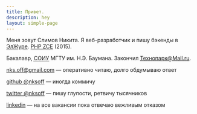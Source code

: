 ```yaml
---
title: Привет.
description: hey
layout: simple-page
---
```


Меня зовут Слимов Никита. Я веб-разработчик и пишу бэкенды в <a target="_blank" class="text--red" href="http://eljur.ru.">ЭлЖуре</a>. <span class="text--nowrap"><a target="_blank" title="PHP Zend Certified Engineer" href="http://www.zend.com/en/yellow-pages/ZEND027717">PHP ZCE</a> (2015)</span>.

Бакалавр, <abbr class="text--abbr" title="Системы обработки информации и управления, ИУ5">СОИУ</abbr> МГТУ им. Н.Э. Баумана. Закончил <a target="_blank" href="https://park.mail.ru/alumni/82/2460/">Технопарк@Mail.ru</a>.

<a target="_blank" href="mailto:nks.off@gmail.com">nks.off@gmail.com</a> &mdash; оперативно читаю, долго обдумываю ответ

<a target="_blank" href="https://github.com/nksoff">github @nksoff</a> &mdash; иногда коммичу

<a target="_blank" href="https://twitter.com/@nksoff">twitter @nksoff</a> &mdash; пишу глупости, ретвичу тысячников

<a target="_blank" href="https://ru.linkedin.com/in/nksoff">linkedin</a> &mdash; на все вакансии пока отвечаю вежливым отказом
